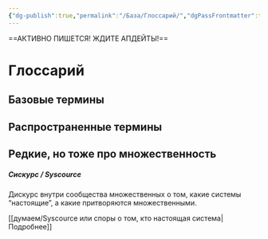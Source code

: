 ```yaml
---
{"dg-publish":true,"permalink":"/База/Глоссарий/","dgPassFrontmatter":true}
---
```


==АКТИВНО ПИШЕТСЯ! ЖДИТЕ АПДЕЙТЫ!==
# Глоссарий

## Базовые термины

## Распространенные термины

## Редкие, но тоже про множественность

##### Сискурс / Syscource
Дискурс внутри сообщества множественных о том, какие системы “настоящие”, а какие притворяются множественными.

[[думаем/Syscource или споры о том, кто настоящая система\|Подробнее]]